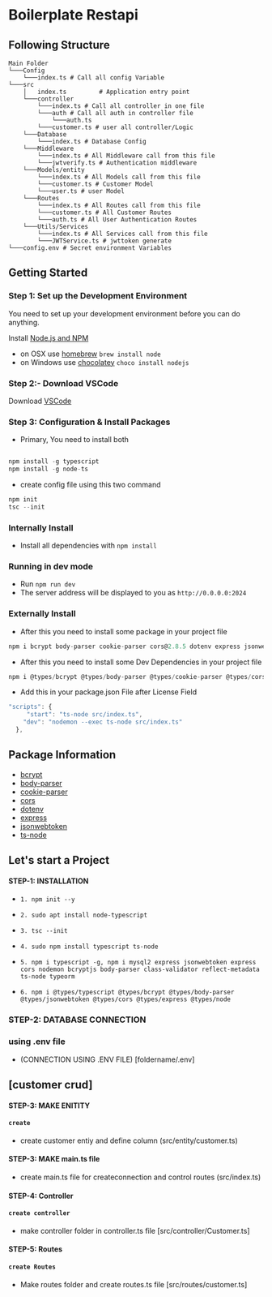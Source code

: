 <!-- @format -->

# Boilerplate Restapi

## Following Structure

```
Main Folder
└───Config
    └───index.ts # Call all config Variable
└───src
    │   index.ts         # Application entry point
    └───controller
        └───index.ts # Call all controller in one file
        └───auth # Call all auth in controller file
            └───auth.ts
        └───customer.ts # user all controller/Logic
    └───Database
        └───index.ts # Database Config
    └───Middleware
        └───index.ts # All Middleware call from this file
        └───jwtverify.ts # Authentication middleware
    └───Models/entity
        └───index.ts # All Models call from this file
        └───customer.ts # Customer Model
        └───user.ts # user Model
    └───Routes
        └───index.ts # All Routes call from this file
        └───customer.ts # All Customer Routes
        └───auth.ts # All User Authentication Routes
    └───Utils/Services
        └───index.ts # All Services call from this file
        └───JWTService.ts # jwttoken generate
└───config.env # Secret environment Variables
```

## Getting Started

### Step 1: Set up the Development Environment

You need to set up your development environment before you can do anything.

Install [Node.js and NPM](https://nodejs.org/en/download/)

- on OSX use [homebrew](http://brew.sh) `brew install node`
- on Windows use [chocolatey](https://chocolatey.org/) `choco install nodejs`

### Step 2:- Download VSCode

Download [VSCode](https://code.visualstudio.com/)

### Step 3: Configuration & Install Packages

- Primary, You need to install both

```TypeScript

npm install -g typescript
npm install -g node-ts

```

- create config file using this two command

```TypeScript
npm init
tsc --init
```

### Internally Install

- Install all dependencies with `npm install`

### Running in dev mode

- Run `npm run dev`
- The server address will be displayed to you as `http://0.0.0.0:2024`

### Externally Install

- After this you need to install some package in your project file

```TypeScript
npm i bcrypt body-parser cookie-parser cors@2.8.5 dotenv express jsonwebtoke ts-node
```

- After this you need to install some Dev Dependencies in your project file

```TypeScript
npm i @types/bcrypt @types/body-parser @types/cookie-parser @types/cors @types/dotenv @types/express  @types/jsonwebtoken @types/mysql typescript
```

- Add this in your package.json File after License Field

```TypeScript
"scripts": {
     "start": "ts-node src/index.ts",
    "dev": "nodemon --exec ts-node src/index.ts"
  },
```

## Package Information

- [bcrypt](https://www.npmjs.com/package/bcrypt)
- [body-parser](https://www.npmjs.com/package/body-parser)
- [cookie-parser](https://www.npmjs.com/package/cookie-parser)
- [cors](https://www.npmjs.com/package/cors)
- [dotenv](https://www.npmjs.com/package/dotenv)
- [express](https://www.npmjs.com/package/express)
- [jsonwebtoken](https://www.npmjs.com/package/jsonwebtoken)
- [ts-node](https://www.npmjs.com/package/ts-node)

## Let's start a Project

#### **STEP-1: INSTALLATION**

- `1. npm init --y`

- `2. sudo apt install node-typescript`

- `3. tsc --init`

- `4. sudo npm install typescript ts-node`

- `5. npm i typescript -g, npm i mysql2 express jsonwebtoken express cors nodemon bcryptjs body-parser class-validator reflect-metadata ts-node typeorm`

- `6. npm i @types/typescript @types/bcrypt @types/body-parser @types/jsonwebtoken @types/cors @types/express @types/node`

### **STEP-2: DATABASE CONNECTION**

### using .env file

- (CONNECTION USING .ENV FILE) [foldername/.env]

## [customer crud]

#### **STEP-3: MAKE ENITITY**

#### `create`

- create customer entiy and define column (src/entity/customer.ts)

#### **STEP-3: MAKE main.ts file**

- create main.ts file for createconnection and control routes (src/index.ts)

#### **STEP-4: Controller**

#### `create controller`

- make controller folder in controller.ts file [src/controller/Customer.ts]

#### **STEP-5: Routes**

#### `create Routes`

- Make routes folder and create routes.ts file [src/routes/customer.ts]
